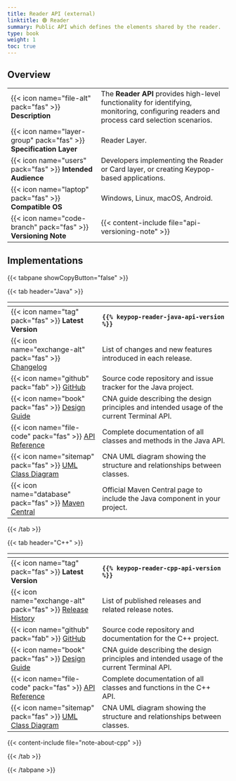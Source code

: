 ```yaml
---
title: Reader API (external)
linktitle: 🟢 Reader
summary: Public API which defines the elements shared by the reader.
type: book
weight: 1
toc: true
---
```

<style>
table th:nth-child(1) {
  width: 12rem;
}
</style>

## Overview

|                                                                    |                                                                                                                                             |
|--------------------------------------------------------------------|---------------------------------------------------------------------------------------------------------------------------------------------|
| {{< icon name="file-alt" pack="fas" >}} **Description**            | The **Reader API** provides high-level functionality for identifying, monitoring, configuring readers and process card selection scenarios. |
| {{< icon name="layer-group" pack="fas" >}} **Specification Layer** | Reader Layer.                                                                                                                               |
| {{< icon name="users" pack="fas" >}} **Intended Audience**         | Developers implementing the Reader or Card layer, or creating Keypop-based applications.                                                    |
| {{< icon name="laptop" pack="fas" >}} **Compatible OS**            | Windows, Linux, macOS, Android.                                                                                                             |
| {{< icon name="code-branch" pack="fas" >}} **Versioning Note**     | {{< content-include file="api-versioning-note" >}}                                                                                          |

## Implementations

{{< tabpane showCopyButton="false" >}}

{{< tab header="Java" >}}

<table>
<thead><tr><th></th><th></th></tr></thead>
<tbody>
  <tr>
    <td>{{< icon name="tag" pack="fas" >}} <strong>Latest Version</strong></td>
    <td><strong><code>{{% keypop-reader-java-api-version %}}</code></strong></td>
  </tr>
  <tr>
    <td>{{< icon name="exchange-alt" pack="fas" >}} <a href="https://github.com/eclipse-keypop/keypop-reader-java-api/blob/main/CHANGELOG.md">Changelog</a></td>
    <td>List of changes and new features introduced in each release.</td>
  </tr>
  <tr>
    <td>{{< icon name="github" pack="fab" >}} <a href="https://github.com/eclipse-keypop/keypop-reader-java-api/">GitHub</a></td>
    <td>Source code repository and issue tracker for the Java project.</td>
  </tr>
  <tr>
    <td>{{< icon name="book" pack="fas" >}} <a href="https://terminal-api.calypsonet.org/specifications/reader-layer/reader-api/">Design Guide</a></td>
    <td>CNA guide describing the design principles and intended usage of the current Terminal API.</td>
  </tr>
  <tr>
    <td>{{< icon name="file-code" pack="fas" >}} <a href="https://docs.keypop.org/keypop-reader-java-api/">API Reference</a></td>
    <td>Complete documentation of all classes and methods in the Java API.</td>
  </tr>
  <tr>
    <td>{{< icon name="sitemap" pack="fas" >}} <a href="https://docs.terminal-api.calypsonet.org/calypsonet-terminal-reader-uml-api/">UML Class Diagram</a></td>
    <td>CNA UML diagram showing the structure and relationships between classes.</td>
  </tr>
  <tr>
    <td>{{< icon name="database" pack="fas" >}} <a href="https://central.sonatype.com/search?q=keypop-reader-java-api">Maven Central</a></td>
    <td>Official Maven Central page to include the Java component in your project.</td>
  </tr>
</tbody>
</table>

{{< /tab >}}

{{< tab header="C++" >}}

<table>
<thead><tr><th></th><th></th></tr></thead>
<tbody>
  <tr>
    <td>{{< icon name="tag" pack="fas" >}} <strong>Latest Version</strong></td>
    <td><strong><code>{{% keypop-reader-cpp-api-version %}}</code></strong></td>
  </tr>
  <tr>
    <td>{{< icon name="exchange-alt" pack="fas" >}} <a href="https://github.com/eclipse-keypop/keypop-reader-cpp-api/releases/">Release History</a></td>
    <td>List of published releases and related release notes.</td>
  </tr>
  <tr>
    <td>{{< icon name="github" pack="fab" >}} <a href="https://github.com/eclipse-keypop/keypop-reader-cpp-api/">GitHub</a></td>
    <td>Source code repository and documentation for the C++ project.</td>
  </tr>
  <tr>
    <td>{{< icon name="book" pack="fas" >}} <a href="https://terminal-api.calypsonet.org/specifications/reader-layer/reader-api/">Design Guide</a></td>
    <td>CNA guide describing the design principles and intended usage of the current Terminal API.</td>
  </tr>
  <tr>
    <td>{{< icon name="file-code" pack="fas" >}} <a href="https://docs.keypop.org/keypop-reader-cpp-api/">API Reference</a></td>
    <td>Complete documentation of all classes and functions in the C++ API.</td>
  </tr>
  <tr>
    <td>{{< icon name="sitemap" pack="fas" >}} <a href="https://docs.terminal-api.calypsonet.org/calypsonet-terminal-reader-uml-api/">UML Class Diagram</a></td>
    <td>CNA UML diagram showing the structure and relationships between classes.</td>
  </tr>
</tbody>
</table>

{{< content-include file="note-about-cpp" >}}

{{< /tab >}}

{{< /tabpane >}}